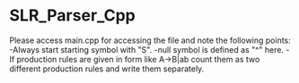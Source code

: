 # SLR_Parser_Cpp
Please access main.cpp for accessing the file and note the following points:
-Always start starting symbol with "S".
-null symbol is defined as "^" here.
-If production rules are given in  form like A->B|ab count them as two different production rules and write them separately.
